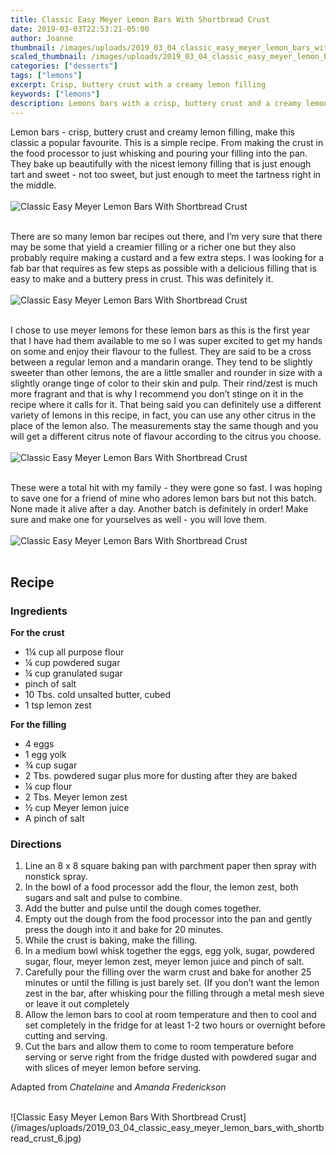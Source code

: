```yaml
---
title: Classic Easy Meyer Lemon Bars With Shortbread Crust
date: 2019-03-03T22:53:21-05:00
author: Joanne
thumbnail: /images/uploads/2019_03_04_classic_easy_meyer_lemon_bars_with_shortbread_crust_1.jpg
scaled_thumbnail: /images/uploads/2019_03_04_classic_easy_meyer_lemon_bars_with_shortbread_crust_0.jpg
categories: ["desserts"]
tags: ["lemons"]
excerpt: Crisp, buttery crust with a creamy lemon filling
keywords: ["lemons"]
description: Lemons bars with a crisp, buttery crust and a creamy lemon filling
---
```


Lemon bars - crisp, buttery crust and creamy lemon filling, make this classic a popular favourite. This is a simple recipe. From making the crust in the food processor to just whisking and pouring your filling into the pan. They bake up beautifully with the nicest lemony filling that is just enough tart and sweet - not too sweet, but just enough to meet the tartness right in the middle.
</br>
</br>
![Classic Easy Meyer Lemon Bars With Shortbread Crust](/images/uploads/2019_03_04_classic_easy_meyer_lemon_bars_with_shortbread_crust_2.jpg)
</br>
</br>

There are so many lemon bar recipes out there, and I’m very sure that there may be some that yield a creamier filling or a richer one but they also probably require making a custard and a few extra steps. I was looking for a fab bar that requires as few steps as possible with a delicious filling that is easy to make and a buttery press in crust. This was definitely it.
</br>
</br>
![Classic Easy Meyer Lemon Bars With Shortbread Crust](/images/uploads/2019_03_04_classic_easy_meyer_lemon_bars_with_shortbread_crust_3.jpg)
</br>
</br>

I chose to use meyer lemons for these lemon bars as this is the first year that I have had them available to me so I was super excited to get my hands on some and enjoy their flavour to the fullest. They are said to be a cross between a regular lemon and a mandarin orange. They tend to be slightly sweeter than other lemons, the are a little smaller and rounder in size with a slightly orange tinge of color to their skin and pulp. Their rind/zest is much more fragrant and that is why I recommend you don’t stinge on it in the recipe where it calls for it. That being said you can definitely use a different variety of lemons in this recipe, in fact, you can use any other citrus in the place of the lemon also. The measurements stay the same though and you will get a different citrus note of flavour according to the citrus you choose.
</br>
</br>
![Classic Easy Meyer Lemon Bars With Shortbread Crust](/images/uploads/2019_03_04_classic_easy_meyer_lemon_bars_with_shortbread_crust_4.jpg)
</br>
</br>

These were a total hit with my family - they were gone so fast. I was hoping to save one for a friend of mine who adores lemon bars but not this batch. None made it alive after a day. Another batch is definitely in order! Make sure and make one for yourselves as well - you will love them.
</br>
</br>
![Classic Easy Meyer Lemon Bars With Shortbread Crust](/images/uploads/2019_03_04_classic_easy_meyer_lemon_bars_with_shortbread_crust_5.jpg)
</br>
</br>

## Recipe
### Ingredients 

__For the crust__

* <span itemprop="ingredients"> 1&frac14; cup all purpose flour</span>
* <span itemprop="ingredients"> &frac14; cup powdered sugar</span>
* <span itemprop="ingredients"> &frac14; cup granulated sugar </span>
* <span itemprop="ingredients"> pinch of salt</span>
* <span itemprop="ingredients"> 10 Tbs. cold unsalted butter, cubed </span>
* <span itemprop="ingredients"> 1 tsp lemon zest </span>

__For the filling__

* <span itemprop="ingredients"> 4 eggs</span>
* <span itemprop="ingredients"> 1 egg yolk</span>
* <span itemprop="ingredients"> &frac34; cup sugar </span>
* <span itemprop="ingredients"> 2 Tbs. powdered sugar plus more for dusting after they are baked </span>
* <span itemprop="ingredients"> &frac14; cup flour</span>
* <span itemprop="ingredients"> 2 Tbs. Meyer lemon zest</span>
* <span itemprop="ingredients"> &frac12; cup Meyer lemon juice</span>
* <span itemprop="ingredients"> A pinch of salt </span>

### Directions

1. Line an 8 x 8 square baking pan with parchment paper then spray with nonstick spray. 
2. In the bowl of a food processor add the flour, the lemon zest, both sugars and salt and pulse to combine. 
3. Add the butter and pulse until the dough comes together. 
4. Empty out the dough from the food processor into the pan and gently press the dough into it and bake for 20 minutes. 
5. While the crust is baking, make the filling. 
6. In a medium bowl whisk together the eggs, egg yolk, sugar, powdered sugar, flour, meyer lemon zest, meyer lemon juice and pinch of salt. 
7. Carefully pour the filling over the warm crust and bake for another 25 minutes or until the filling is just barely set. (If you don’t want the  lemon zest in the bar, after whisking pour the filling through a metal mesh sieve or leave it out completely
8. Allow the lemon bars to cool at room temperature and then to cool and set completely in the fridge for at least 1-2 two hours or overnight before cutting and serving. 
9.  Cut the bars and allow them to come to room temperature before serving or serve right from the fridge dusted with powdered sugar and with slices of meyer lemon before serving. 

Adapted from _Chatelaine_ and _Amanda Frederickson_

</br>
![Classic Easy Meyer Lemon Bars With Shortbread Crust](/images/uploads/2019_03_04_classic_easy_meyer_lemon_bars_with_shortbread_crust_6.jpg)
